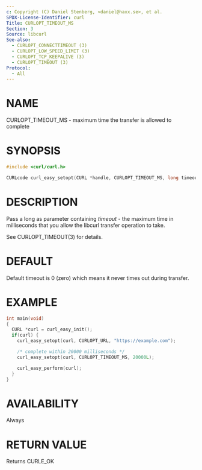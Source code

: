 ```yaml
---
c: Copyright (C) Daniel Stenberg, <daniel@haxx.se>, et al.
SPDX-License-Identifier: curl
Title: CURLOPT_TIMEOUT_MS
Section: 3
Source: libcurl
See-also:
  - CURLOPT_CONNECTTIMEOUT (3)
  - CURLOPT_LOW_SPEED_LIMIT (3)
  - CURLOPT_TCP_KEEPALIVE (3)
  - CURLOPT_TIMEOUT (3)
Protocol:
  - All
---
```


# NAME

CURLOPT_TIMEOUT_MS - maximum time the transfer is allowed to complete

# SYNOPSIS

~~~c
#include <curl/curl.h>

CURLcode curl_easy_setopt(CURL *handle, CURLOPT_TIMEOUT_MS, long timeout);
~~~

# DESCRIPTION

Pass a long as parameter containing *timeout* - the maximum time in
milliseconds that you allow the libcurl transfer operation to take.

See CURLOPT_TIMEOUT(3) for details.

# DEFAULT

Default timeout is 0 (zero) which means it never times out during transfer.

# EXAMPLE

~~~c
int main(void)
{
  CURL *curl = curl_easy_init();
  if(curl) {
    curl_easy_setopt(curl, CURLOPT_URL, "https://example.com");

    /* complete within 20000 milliseconds */
    curl_easy_setopt(curl, CURLOPT_TIMEOUT_MS, 20000L);

    curl_easy_perform(curl);
  }
}
~~~

# AVAILABILITY

Always

# RETURN VALUE

Returns CURLE_OK
